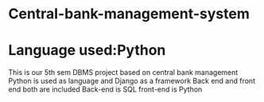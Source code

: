 # Central-bank-management-system
# Language used:Python
This is our 5th sem DBMS project based on central bank management 
Python is used as language and Django as a framework
Back end and front end both are included
Back-end is SQL
front-end is Python

